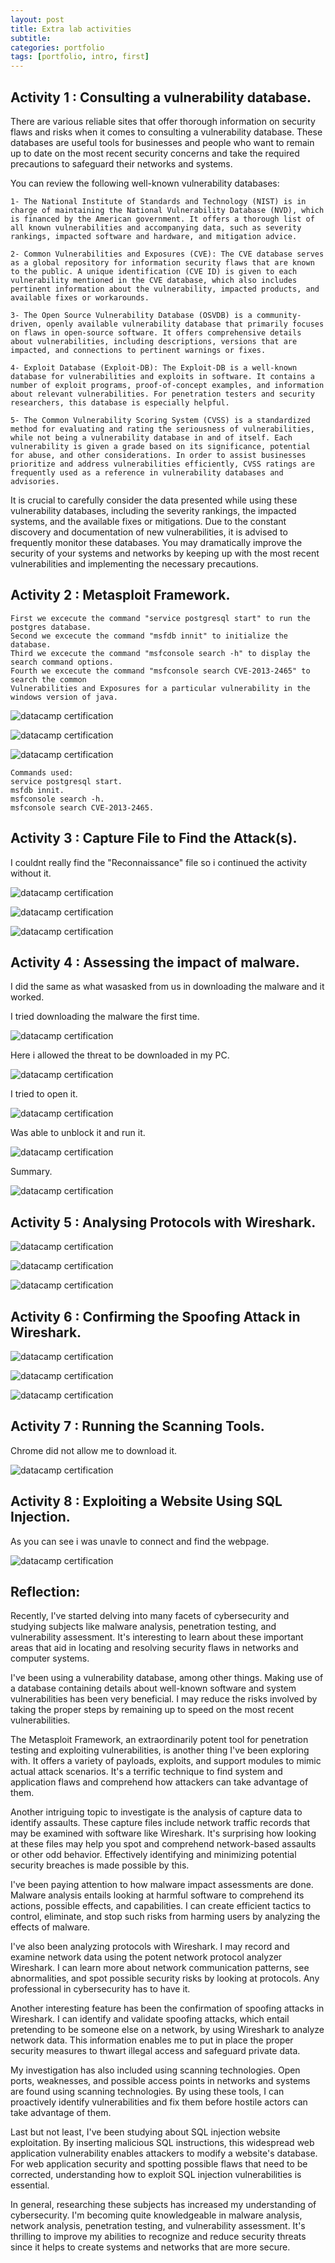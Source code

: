 ```yaml
---
layout: post
title: Extra lab activities
subtitle: 
categories: portfolio
tags: [portfolio, intro, first]
---
```


## Activity 1 : Consulting a vulnerability database.

There are various reliable sites that offer thorough information on security flaws and risks when it comes to consulting a vulnerability database. These databases are useful tools for businesses and people who want to remain up to date on the most recent security concerns and take the required precautions to safeguard their networks and systems.

You can review the following well-known vulnerability databases:

```
1- The National Institute of Standards and Technology (NIST) is in charge of maintaining the National Vulnerability Database (NVD), which is financed by the American government. It offers a thorough list of all known vulnerabilities and accompanying data, such as severity rankings, impacted software and hardware, and mitigation advice.

2- Common Vulnerabilities and Exposures (CVE): The CVE database serves as a global repository for information security flaws that are known to the public. A unique identification (CVE ID) is given to each vulnerability mentioned in the CVE database, which also includes pertinent information about the vulnerability, impacted products, and available fixes or workarounds.

3- The Open Source Vulnerability Database (OSVDB) is a community-driven, openly available vulnerability database that primarily focuses on flaws in open-source software. It offers comprehensive details about vulnerabilities, including descriptions, versions that are impacted, and connections to pertinent warnings or fixes.

4- Exploit Database (Exploit-DB): The Exploit-DB is a well-known database for vulnerabilities and exploits in software. It contains a number of exploit programs, proof-of-concept examples, and information about relevant vulnerabilities. For penetration testers and security researchers, this database is especially helpful.

5- The Common Vulnerability Scoring System (CVSS) is a standardized method for evaluating and rating the seriousness of vulnerabilities, while not being a vulnerability database in and of itself. Each vulnerability is given a grade based on its significance, potential for abuse, and other considerations. In order to assist businesses prioritize and address vulnerabilities efficiently, CVSS ratings are frequently used as a reference in vulnerability databases and advisories.

```
It is crucial to carefully consider the data presented while using these vulnerability databases, including the severity rankings, the impacted systems, and the available fixes or mitigations. Due to the constant discovery and documentation of new vulnerabilities, it is advised to frequently monitor these databases. You may dramatically improve the security of your systems and networks by keeping up with the most recent vulnerabilities and implementing the necessary precautions.


## Activity 2 : Metasploit Framework.
```
First we excecute the command "service postgresql start" to run the postgres database.
Second we excecute the command "msfdb innit" to initialize the database.
Third we excecute the command "msfconsole search -h" to display the search command options.
Fourth we excecute the command "msfconsole search CVE-2013-2465" to search the common 
Vulnerabilities and Exposures for a particular vulnerability in the windows version of java.
```
![datacamp certification](/assets/images/banners/lab-activities/2.0.png)

![datacamp certification](/assets/images/banners/lab-activities/2.1.png)

![datacamp certification](/assets/images/banners/lab-activities/2.3.png)
```
Commands used:
service postgresql start.
msfdb innit.
msfconsole search -h.
msfconsole search CVE-2013-2465.
```
## Activity 3 : Capture File to Find the Attack(s).
I couldnt really find the "Reconnaissance" file so i continued the activity without it.

![datacamp certification](/assets/images/banners/lab-activities/3.0.png)

![datacamp certification](/assets/images/banners/lab-activities/3.1.png)

![datacamp certification](/assets/images/banners/lab-activities/3.2.png)

## Activity 4 : Assessing the impact of malware.

I did the same as what wasasked from us in downloading the malware and it worked.

I tried downloading the malware the first time.

![datacamp certification](/assets/images/banners/lab-activities/4.0.png)

Here i allowed the threat to be downloaded in my PC.

![datacamp certification](/assets/images/banners/lab-activities/4.1.png)

I tried to open it.

![datacamp certification](/assets/images/banners/lab-activities/4.2.png)

Was able to unblock it and run it.

![datacamp certification](/assets/images/banners/lab-activities/4.3.png)

Summary.

![datacamp certification](/assets/images/banners/lab-activities/4.4.png)

## Activity 5 : Analysing Protocols with Wireshark.

![datacamp certification](/assets/images/banners/lab-activities/5.0.png)

![datacamp certification](/assets/images/banners/lab-activities/5.1.png)

![datacamp certification](/assets/images/banners/lab-activities/5.2.png)

## Activity 6 : Confirming the Spoofing Attack in Wireshark.

![datacamp certification](/assets/images/banners/lab-activities/6.0.png)

![datacamp certification](/assets/images/banners/lab-activities/6.1.png)

![datacamp certification](/assets/images/banners/lab-activities/6.2.png)

## Activity 7 : Running the Scanning Tools.

Chrome did not allow me to download it.

![datacamp certification](/assets/images/banners/lab-activities/7.0.png)

## Activity 8 : Exploiting a Website Using SQL Injection.

As you can see i was unavle to connect and find the webpage. 

![datacamp certification](/assets/images/banners/lab-activities/8.0.png)

## Reflection:

Recently, I've started delving into many facets of cybersecurity and studying subjects like malware analysis, penetration testing, and vulnerability assessment. It's interesting to learn about these important areas that aid in locating and resolving security flaws in networks and computer systems.

I've been using a vulnerability database, among other things. Making use of a database containing details about well-known software and system vulnerabilities has been very beneficial. I may reduce the risks involved by taking the proper steps by remaining up to speed on the most recent vulnerabilities.

The Metasploit Framework, an extraordinarily potent tool for penetration testing and exploiting vulnerabilities, is another thing I've been exploring with. It offers a variety of payloads, exploits, and support modules to mimic actual attack scenarios. It's a terrific technique to find system and application flaws and comprehend how attackers can take advantage of them.

Another intriguing topic to investigate is the analysis of capture data to identify assaults. These capture files include network traffic records that may be examined with software like Wireshark. It's surprising how looking at these files may help you spot and comprehend network-based assaults or other odd behavior. Effectively identifying and minimizing potential security breaches is made possible by this.

I've been paying attention to how malware impact assessments are done. Malware analysis entails looking at harmful software to comprehend its actions, possible effects, and capabilities. I can create efficient tactics to control, eliminate, and stop such risks from harming users by analyzing the effects of malware.

I've also been analyzing protocols with Wireshark. I may record and examine network data using the potent network protocol analyzer Wireshark. I can learn more about network communication patterns, see abnormalities, and spot possible security risks by looking at protocols. Any professional in cybersecurity has to have it.

Another interesting feature has been the confirmation of spoofing attacks in Wireshark. I can identify and validate spoofing attacks, which entail pretending to be someone else on a network, by using Wireshark to analyze network data. This information enables me to put in place the proper security measures to thwart illegal access and safeguard private data.

My investigation has also included using scanning technologies. Open ports, weaknesses, and possible access points in networks and systems are found using scanning technologies. By using these tools, I can proactively identify vulnerabilities and fix them before hostile actors can take advantage of them.

Last but not least, I've been studying about SQL injection website exploitation. By inserting malicious SQL instructions, this widespread web application vulnerability enables attackers to modify a website's database. For web application security and spotting possible flaws that need to be corrected, understanding how to exploit SQL injection vulnerabilities is essential.

In general, researching these subjects has increased my understanding of cybersecurity. I'm becoming quite knowledgeable in malware analysis, network analysis, penetration testing, and vulnerability assessment. It's thrilling to improve my abilities to recognize and reduce security threats since it helps to create systems and networks that are more secure.

